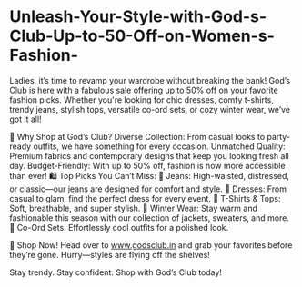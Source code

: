 # Unleash-Your-Style-with-God-s-Club-Up-to-50-Off-on-Women-s-Fashion-

Ladies, it’s time to revamp your wardrobe without breaking the bank! God’s Club is here with a fabulous sale offering up to 50% off on your favorite fashion picks. Whether you're looking for chic dresses, comfy t-shirts, trendy jeans, stylish tops, versatile co-ord sets, or cozy winter wear, we’ve got it all!

🌟 Why Shop at God’s Club?
Diverse Collection: From casual looks to party-ready outfits, we have something for every occasion.
Unmatched Quality: Premium fabrics and contemporary designs that keep you looking fresh all day.
Budget-Friendly: With up to 50% off, fashion is now more accessible than ever!
🛍️ Top Picks You Can’t Miss:
👖 Jeans: High-waisted, distressed, or classic—our jeans are designed for comfort and style.
👗 Dresses: From casual to glam, find the perfect dress for every event.
👕 T-Shirts & Tops: Soft, breathable, and super stylish.
🧥 Winter Wear: Stay warm and fashionable this season with our collection of jackets, sweaters, and more.
👯 Co-Ord Sets: Effortlessly cool outfits for a polished look.

🚀 Shop Now!
Head over to www.godsclub.in and grab your favorites before they’re gone. Hurry—styles are flying off the shelves!

Stay trendy. Stay confident. Shop with God’s Club today!

